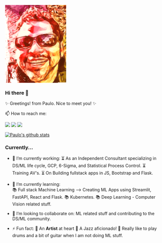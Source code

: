 
<img src="https://github.com/pau-lo/pau-lo/blob/main/assets/best.png" width=200 align=center>

### Hi there 👋

✨ Greetings! from Paulo.  Nice to meet you! ✨

📫 How to reach me: 

[![](https://img.icons8.com/color/32/000000/linkedin.png)](https://www.linkedin.com/in/paulorlopez/)
[![](https://img.icons8.com/color/32/000000/twitter.png)](https://twitter.com/_paulo_lopez_)
[![](https://img.icons8.com/plasticine/32/000000/gmail.png)](mailto:paulo.lopez@protonmail.com?Subject=From_GitHub)

[![Paulo's github stats](https://github-readme-stats.vercel.app/api?username=pau-lo&hide=stars&count_private=true&include_all_commits=true&show_icons=true&theme=algolia)](https://github.com/pau-lo/github-readme-stats)

### Currently...

- 🔭 I’m currently working:
         ⏳ As an Independent Consultant specializing in DS/ML life cycle, GCP, 6-Sigma, and Statistical Process Control. 
         ⏳ Training AV's.
         ⏳ On Building fullstack apps in JS, Bootstrap and Flask.

- 🌱 I’m currently learning:  
         📚 Full stack Machine Learning --> Creating ML Apps using Streamlit, FastAPI, React and Flask.
         📚 Kubernetes.
         📚 Deep Learning - Computer Vision related stuff.

- 👯 I’m looking to collaborate on:
           ML related stuff and contributing to the DS/ML community.

- ⚡ Fun fact:
         🎵 An **Artist** at heart
         🎵 A Jazz aficionado!
         🎵 Really like to play drums and a bit of guitar when I am not doing ML stuff.
          
  
          



          
     


